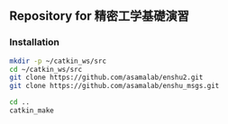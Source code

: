## Repository for 精密工学基礎演習

### Installation
```bash
mkdir -p ~/catkin_ws/src
cd ~/catkin_ws/src
git clone https://github.com/asamalab/enshu2.git
git clone https://github.com/asamalab/enshu_msgs.git

cd ..
catkin_make
```